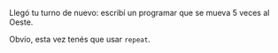 Llegó tu turno de nuevo: escribí un programar que se mueva 5 veces al Oeste.

Obvio, esta vez tenés que usar `repeat`.